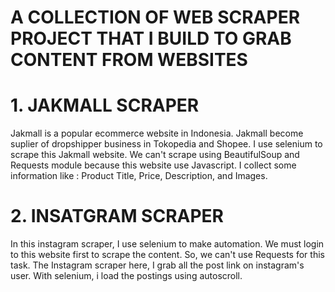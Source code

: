 # A COLLECTION OF WEB SCRAPER PROJECT THAT I BUILD TO GRAB CONTENT FROM WEBSITES

# 1. JAKMALL SCRAPER
   Jakmall is a popular ecommerce website in Indonesia. Jakmall become suplier of dropshipper business in Tokopedia and Shopee.
   I use selenium to scrape this Jakmall website. We can't scrape using BeautifulSoup and Requests module because this website use Javascript.
   I collect some information like : Product Title, Price, Description, and Images.

# 2. INSATGRAM SCRAPER
   In this instagram scraper, I use selenium to make automation. We must login to this website first to scrape the content. So, we can't use
   Requests for this task. The Instagram scraper here, I grab all the post link on instagram's user. With selenium, i load the postings using autoscroll.
   
